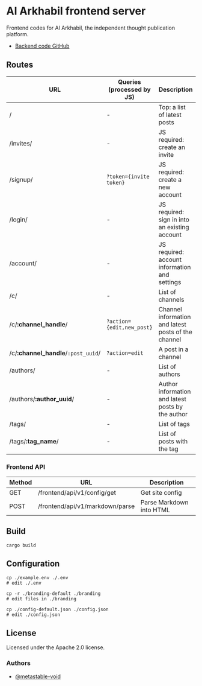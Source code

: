 # Al Arkhabil frontend server

Frontend codes for Al Arkhabil, the independent thought publication platform.

* [Backend code GitHub](https://github.com/metastable-void/alarkhabil-server)

## Routes

URL | Queries (processed by JS) | Description
----|---------|------------
/ | - | Top: a list of latest posts
/invites/ | - | JS required: create an invite
/signup/ | `?token={invite token}` | JS required: create a new account
/login/ | - | JS required: sign in into an existing account
/account/ | - | JS required: account information and settings
/c/ | - | List of channels
/c/**:channel_handle**/ | `?action={edit,new_post}` | Channel information and latest posts of the channel
/c/**:channel_handle**/`:post_uuid`/ | `?action=edit` | A post in a channel
/authors/ | - | List of authors
/authors/**:author_uuid**/ | - | Author information and latest posts by the author
/tags/ | - | List of tags
/tags/**:tag_name**/ | - | List of posts with the tag

### Frontend API

Method | URL | Description
-------|-----|------------
GET | /frontend/api/v1/config/get | Get site config
POST | /frontend/api/v1/markdown/parse | Parse Markdown into HTML

## Build

```
cargo build
```

## Configuration

```
cp ./example.env ./.env
# edit ./.env

cp -r ./branding-default ./branding
# edit files in ./branding

cp ./config-default.json ./config.json
# edit ./config.json
```

## License

Licensed under the Apache 2.0 license.

### Authors

- [@metastable-void](https://github.com/metastable-void)

